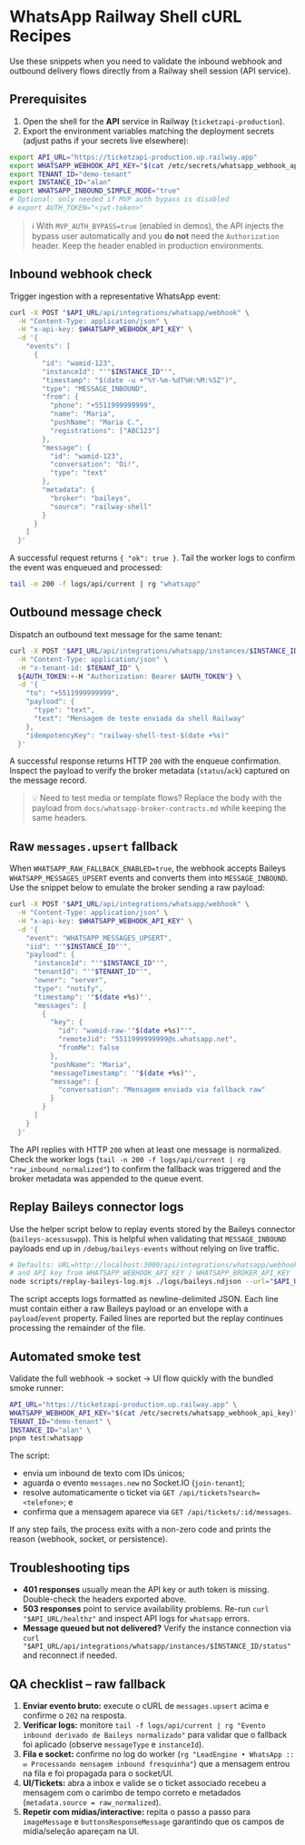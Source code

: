 # WhatsApp Railway Shell cURL Recipes

Use these snippets when you need to validate the inbound webhook and outbound delivery flows directly from a Railway shell session (API service).

## Prerequisites

1. Open the shell for the **API** service in Railway (`ticketzapi-production`).
2. Export the environment variables matching the deployment secrets (adjust paths if your secrets live elsewhere):

```bash
export API_URL="https://ticketzapi-production.up.railway.app"          # replace with the environment specific host if different
export WHATSAPP_WEBHOOK_API_KEY="$(cat /etc/secrets/whatsapp_webhook_api_key)"
export TENANT_ID="demo-tenant"
export INSTANCE_ID="alan"
export WHATSAPP_INBOUND_SIMPLE_MODE="true"                             # optional: disables dedupe/CRM to focus on chat visibility
# Optional: only needed if MVP auth bypass is disabled
# export AUTH_TOKEN="<jwt-token>"
```

> ℹ️ With `MVP_AUTH_BYPASS=true` (enabled in demos), the API injects the bypass user automatically and you **do not** need the `Authorization` header. Keep the header enabled in production environments.

## Inbound webhook check

Trigger ingestion with a representative WhatsApp event:

```bash
curl -X POST "$API_URL/api/integrations/whatsapp/webhook" \
  -H "Content-Type: application/json" \
  -H "x-api-key: $WHATSAPP_WEBHOOK_API_KEY" \
  -d '{
    "events": [
      {
        "id": "wamid-123",
        "instanceId": "'"$INSTANCE_ID"'",
        "timestamp": "$(date -u +"%Y-%m-%dT%H:%M:%SZ")",
        "type": "MESSAGE_INBOUND",
        "from": {
          "phone": "+5511999999999",
          "name": "Maria",
          "pushName": "Maria C.",
          "registrations": ["ABC123"]
        },
        "message": {
          "id": "wamid-123",
          "conversation": "Oi!",
          "type": "text"
        },
        "metadata": {
          "broker": "baileys",
          "source": "railway-shell"
        }
      }
    ]
  }'
```

A successful request returns `{ "ok": true }`. Tail the worker logs to confirm the event was enqueued and processed:

```bash
tail -n 200 -f logs/api/current | rg "whatsapp"
```

## Outbound message check

Dispatch an outbound text message for the same tenant:

```bash
curl -X POST "$API_URL/api/integrations/whatsapp/instances/$INSTANCE_ID/messages" \
  -H "Content-Type: application/json" \
  -H "x-tenant-id: $TENANT_ID" \
  ${AUTH_TOKEN:+-H "Authorization: Bearer $AUTH_TOKEN"} \
  -d '{
    "to": "+5511999999999",
    "payload": {
      "type": "text",
      "text": "Mensagem de teste enviada da shell Railway"
    },
    "idempotencyKey": "railway-shell-test-$(date +%s)"
  }'
```

A successful response returns HTTP `200` with the enqueue confirmation. Inspect the payload to verify the broker metadata (`status`/`ack`) captured on the message record.

> 💡 Need to test media or template flows? Replace the body with the payload from `docs/whatsapp-broker-contracts.md` while keeping the same headers.

## Raw `messages.upsert` fallback

When `WHATSAPP_RAW_FALLBACK_ENABLED=true`, the webhook accepts Baileys `WHATSAPP_MESSAGES_UPSERT` events and converts them into `MESSAGE_INBOUND`. Use the snippet below to emulate the broker sending a raw payload:

```bash
curl -X POST "$API_URL/api/integrations/whatsapp/webhook" \
  -H "Content-Type: application/json" \
  -H "x-api-key: $WHATSAPP_WEBHOOK_API_KEY" \
  -d '{
    "event": "WHATSAPP_MESSAGES_UPSERT",
    "iid": "'"$INSTANCE_ID"'",
    "payload": {
      "instanceId": "'"$INSTANCE_ID"'",
      "tenantId": "'"$TENANT_ID"'",
      "owner": "server",
      "type": "notify",
      "timestamp": '"$(date +%s)"',
      "messages": [
        {
          "key": {
            "id": "wamid-raw-'"$(date +%s)"'",
            "remoteJid": "5511999999999@s.whatsapp.net",
            "fromMe": false
          },
          "pushName": "Maria",
          "messageTimestamp": '"$(date +%s)"',
          "message": {
            "conversation": "Mensagem enviada via fallback raw"
          }
        }
      ]
    }
  }'
```

The API replies with HTTP `200` when at least one message is normalized. Check the worker logs (`tail -n 200 -f logs/api/current | rg "raw_inbound_normalized"`) to confirm the fallback was triggered and the broker metadata was appended to the queue event.

## Replay Baileys connector logs

Use the helper script below to replay events stored by the Baileys connector (`baileys-acessuswpp`). This is helpful when validating that `MESSAGE_INBOUND` payloads end up in `/debug/baileys-events` without relying on live traffic.

```bash
# Defaults: URL=http://localhost:3000/api/integrations/whatsapp/webhook
# and API key from WHATSAPP_WEBHOOK_API_KEY / WHATSAPP_BROKER_API_KEY
node scripts/replay-baileys-log.mjs ./logs/baileys.ndjson --url="$API_URL/api/integrations/whatsapp/webhook"
```

The script accepts logs formatted as newline-delimited JSON. Each line must contain either a raw Baileys payload or an envelope with a `payload`/`event` property. Failed lines are reported but the replay continues processing the remainder of the file.

## Automated smoke test

Validate the full webhook → socket → UI flow quickly with the bundled smoke runner:

```bash
API_URL="https://ticketzapi-production.up.railway.app" \
WHATSAPP_WEBHOOK_API_KEY="$(cat /etc/secrets/whatsapp_webhook_api_key)" \
TENANT_ID="demo-tenant" \
INSTANCE_ID="alan" \
pnpm test:whatsapp
```

The script:

- envia um inbound de texto com IDs únicos;
- aguarda o evento `messages.new` no Socket.IO (`join-tenant`);
- resolve automaticamente o ticket via `GET /api/tickets?search=<telefone>`; e
- confirma que a mensagem aparece via `GET /api/tickets/:id/messages`.

If any step fails, the process exits with a non-zero code and prints the reason (webhook, socket, or persistence).

## Troubleshooting tips

- **401 responses** usually mean the API key or auth token is missing. Double-check the headers exported above.
- **503 responses** point to service availability problems. Re-run `curl "$API_URL/healthz"` and inspect API logs for `whatsapp` errors.
- **Message queued but not delivered?** Verify the instance connection via `curl "$API_URL/api/integrations/whatsapp/instances/$INSTANCE_ID/status"` and reconnect if needed.

## QA checklist – raw fallback

1. **Enviar evento bruto:** execute o cURL de `messages.upsert` acima e confirme o `202` na resposta.
2. **Verificar logs:** monitore `tail -f logs/api/current | rg "Evento inbound derivado de Baileys normalizado"` para validar que o fallback foi aplicado (observe `messageType` e `instanceId`).
3. **Fila e socket:** confirme no log do worker (`rg "LeadEngine • WhatsApp :: ✉️ Processando mensagem inbound fresquinha"`) que a mensagem entrou na fila e foi propagada para o socket/UI.
4. **UI/Tickets:** abra a inbox e valide se o ticket associado recebeu a mensagem com o carimbo de tempo correto e metadados (`metadata.source = raw_normalized`).
5. **Repetir com mídias/interactive:** repita o passo a passo para `imageMessage` e `buttonsResponseMessage` garantindo que os campos de mídia/seleção apareçam na UI.
